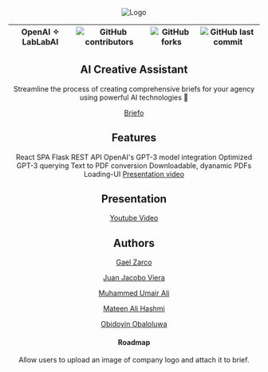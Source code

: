 
<div align="center">
 
![Logo](https://readmeimg.s3.us-west-2.amazonaws.com/stackhack.png)

OpenAI ✧ LabLabAI |![GitHub contributors](https://img.shields.io/github/contributors/gaelzarco/ai-hackathon?style=for-the-badge) | ![GitHub forks](https://img.shields.io/github/forks/gaelzarco/ai-hackathon?style=for-the-badge) |![GitHub last commit](https://img.shields.io/github/last-commit/gaelzarco/ai-hackathon?style=for-the-badge)
:-:|:-:|:-:|:-:

 </div>
 
<div align="center">

## AI Creative Assistant
Streamline the process of creating comprehensive briefs for your agency using powerful AI technologies 📃

[Briefo](https://ai-creative-assistant-git-fullstack-gaelzarco.vercel.app/)
 
 ## Features

React SPA
Flask REST API
OpenAI's GPT-3 model integration
Optimized GPT-3 querying
Text to PDF conversion
Downloadable, dyanamic PDFs
Loading-UI
[Presentation video](https://www.youtube.com/watch?v=zP22qaE0Rd0)
  

## Presentation

[Youtube Video](https://www.youtube.com/watch?v=zP22qaE0Rd0)

## Authors

[Gael Zarco](https://github.com/gaelzarco)

[Juan Jacobo Viera](https://github.com/juanjacoboviera)

[Muhammed Umair Ali](https://github.com/m-umairali)

[Mateen Ali Hashmi](https://github.com/mateen1993)

[Obidoyin Obaloluwa](https://github.com/obaloluwaobi)

#### Roadmap

Allow users to upload an image of company logo and attach it to brief.

</div>
